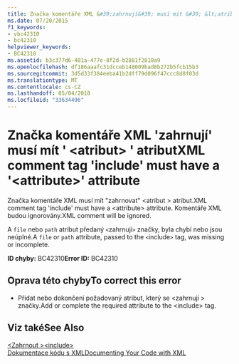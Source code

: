 ```yaml
---
title: Značka komentáře XML &#39;zahrnují&#39; musí mít &#39; &lt;atribut&gt; &#39; atribut
ms.date: 07/20/2015
f1_keywords:
- vbc42310
- bc42310
helpviewer_keywords:
- BC42310
ms.assetid: b3c377d6-401a-477e-8f2d-b2881f2818a9
ms.openlocfilehash: df186aaafc31dcceb148009bad8b272b5fcb15b3
ms.sourcegitcommit: 3d5d33f384eeba41b2dff79d096f47ccc8d8f03d
ms.translationtype: MT
ms.contentlocale: cs-CZ
ms.lasthandoff: 05/04/2018
ms.locfileid: "33634496"
---
```

# <a name="xml-comment-tag-39include39-must-have-a-39ltattributegt39-attribute"></a><span data-ttu-id="c043c-102">Značka komentáře XML &#39;zahrnují&#39; musí mít &#39; &lt;atribut&gt; &#39; atribut</span><span class="sxs-lookup"><span data-stu-id="c043c-102">XML comment tag &#39;include&#39; must have a &#39;&lt;attribute&gt;&#39; attribute</span></span>
<span data-ttu-id="c043c-103">Značka komentáře XML musí mít "zahrnovat" \<atribut > atribut.</span><span class="sxs-lookup"><span data-stu-id="c043c-103">XML comment tag 'include' must have a \<attribute> attribute.</span></span> <span data-ttu-id="c043c-104">Komentáře XML budou ignorovány.</span><span class="sxs-lookup"><span data-stu-id="c043c-104">XML comment will be ignored.</span></span>  
  
 <span data-ttu-id="c043c-105">A `file` nebo `path` atribut předaný `<`zahrnují`>` značky, byla chybí nebo jsou neúplné.</span><span class="sxs-lookup"><span data-stu-id="c043c-105">A `file` or `path` attribute, passed to the `<`include`>` tag, was missing or incomplete.</span></span>  
  
 <span data-ttu-id="c043c-106">**ID chyby:** BC42310</span><span class="sxs-lookup"><span data-stu-id="c043c-106">**Error ID:** BC42310</span></span>  
  
## <a name="to-correct-this-error"></a><span data-ttu-id="c043c-107">Oprava této chyby</span><span class="sxs-lookup"><span data-stu-id="c043c-107">To correct this error</span></span>  
  
-   <span data-ttu-id="c043c-108">Přidat nebo dokončení požadovaný atribut, který se \<zahrnují > značky.</span><span class="sxs-lookup"><span data-stu-id="c043c-108">Add or complete the required attribute to the \<include> tag.</span></span>  
  
## <a name="see-also"></a><span data-ttu-id="c043c-109">Viz také</span><span class="sxs-lookup"><span data-stu-id="c043c-109">See Also</span></span>  
 [<span data-ttu-id="c043c-110">\<Zahrnout ></span><span class="sxs-lookup"><span data-stu-id="c043c-110">\<include></span></span>](../../visual-basic/language-reference/xmldoc/include.md)  
 [<span data-ttu-id="c043c-111">Dokumentace kódu s XML</span><span class="sxs-lookup"><span data-stu-id="c043c-111">Documenting Your Code with XML</span></span>](../../visual-basic/programming-guide/program-structure/documenting-your-code-with-xml.md)
